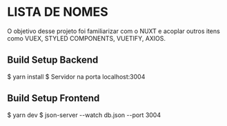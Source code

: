 # LISTA DE NOMES

O objetivo desse projeto foi familiarizar com o NUXT e acoplar outros itens como VUEX, STYLED COMPONENTS, VUETIFY, AXIOS.

## Build Setup Backend

$ yarn install
$ Servidor na porta localhost:3004

## Build Setup Frontend

$ yarn dev
$ json-server --watch db.json --port 3004
